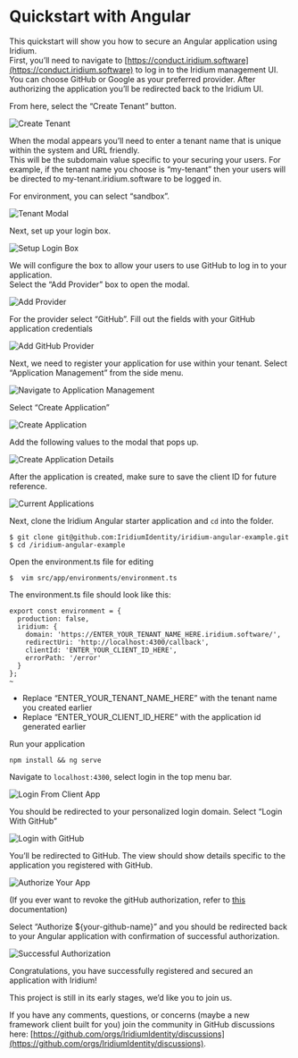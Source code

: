 # Quickstart with Angular

This quickstart will show you how to secure an Angular application using Iridium.  
First, you’ll need to navigate to [https://conduct.iridium.software](https://conduct.iridium.software) to log in to the Iridium management UI.  
You can choose GitHub or Google as your preferred provider.
After authorizing the application you’ll be redirected back to the Iridium UI.

From here, select the “Create Tenant” button.

![Create Tenant](../images/create-tenant.png)

When the modal appears you’ll need to enter a tenant name that is unique within the system and URL friendly.  
This will be the subdomain value specific to your securing your users.
For example, if the tenant name you choose is “my-tenant” then your users will be
directed to my-tenant.iridium.software to be logged in.

For environment, you can select “sandbox”.

![Tenant Modal](../images/create-tenant-popup.png)

Next, set up your login box.

![Setup Login Box](../images/click-login-box.png)

We will configure the box to allow your users to use GitHub to log in to your application.  
Select the “Add Provider” box to open the modal.

![Add Provider](../images/click-add-provider.png)

For the provider select “GitHub”. Fill out the fields with your GitHub application credentials

![Add GitHub Provider](../images/add-identity-provider.png)

Next, we need to register your application for use within your tenant.
Select “Application Management” from the side menu.

![Navigate to Application Management](../images/navigate-to-application-management.png)

Select “Create Application”

![Create Application](../images/create-application.png)

Add the following values to the modal that pops up.

![Create Application Details](../images/create-application-details.png)

After the application is created, make sure to save the client ID for future reference.

![Current Applications](../images/current-applications.png)

Next, clone the Iridium Angular starter application and `cd` into the folder.

```
$ git clone git@github.com:IridiumIdentity/iridium-angular-example.git
$ cd /iridium-angular-example
```

Open the environment.ts file for editing

```
$  vim src/app/environments/environment.ts
```

The environment.ts file should look like this:

```
export const environment = {
  production: false,
  iridium: {
    domain: 'https://ENTER_YOUR_TENANT_NAME_HERE.iridium.software/',
    redirectUri: 'http://localhost:4300/callback',
    clientId: 'ENTER_YOUR_CLIENT_ID_HERE',
    errorPath: '/error'
  }
};
~
```

- Replace “ENTER_YOUR_TENANT_NAME_HERE” with the tenant name you created earlier
- Replace “ENTER_YOUR_CLIENT_ID_HERE” with the application id generated earlier

Run your application

```
npm install && ng serve
```

Navigate to `localhost:4300`, select login in the top menu bar.

![Login From Client App](../images/click-login.png)

You should be redirected to your personalized login domain. Select “Login With GitHub”

![Login with GitHub](../images/login-box-with-github.png)

You’ll be redirected to GitHub. The view should show details specific to the application you registered with GitHub.

![Authorize Your App](../images/authorize-my-app.png)

(If you ever want to revoke the gitHub authorization, refer to [this](./revoking-github-authorization.md) documentation)

Select “Authorize ${your-github-name}” and you should be redirected back to your Angular application with confirmation of successful authorization.

![Successful Authorization](../images/successful-authorization.png)

Congratulations, you have successfully registered and secured an application with Iridium! 

This project is still in its early stages, we’d like you to join us.  

If you have any comments, questions, or concerns (maybe a new framework client built for you) join the
community in GitHub discussions here: [https://github.com/orgs/IridiumIdentity/discussions](https://github.com/orgs/IridiumIdentity/discussions).
